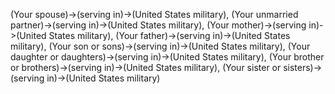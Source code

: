 (Your spouse)->(serving in)->(United States military), (Your unmarried partner)->(serving in)->(United States military), (Your mother)->(serving in)->(United States military), (Your father)->(serving in)->(United States military), (Your son or sons)->(serving in)->(United States military), (Your daughter or daughters)->(serving in)->(United States military), (Your brother or brothers)->(serving in)->(United States military), (Your sister or sisters)->(serving in)->(United States military)